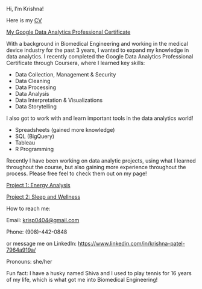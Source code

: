  Hi, I’m Krishna!

 Here is my [CV](Resume_KrishnaPatel_Final.pdf)

 [My Google Data Analytics Professional Certificate](https://coursera.org/share/52b26ca203c7fb1b73f22e0730ed1a2d)

 
 With a background in Biomedical Engineering and working in the medical device industry for the past 3 years, I wanted to expand my knowledge in data analytics.
 I recently completed the Google Data Analytics Professional Certificate through Coursera, where I learned key skills:
  
   - Data Collection, Management & Security
   - Data Cleaning
   - Data Processing
   - Data Analysis
   - Data Interpretation & Visualizations
   - Data Storytelling
 
  I also got to work with and learn important tools in the data analytics world!
   - Spreadsheets (gained more knowledge)
   - SQL (BigQuery)
   - Tableau
   - R Programming 
 
 Recently I have been working on data analytic projects, using what I learned throughout the course, but also gaining more experience throughout the process.
 Please free feel to check them out on my page! 

 [Project 1: Energy Analysis](Project1)
 
 [Project 2: Sleep and Wellness](Project2)

How to reach me:
 
  Email: krisp0404@gmail.com
 
  Phone: (908)-442-0848
  
  or message me on LinkedIn: https://www.linkedin.com/in/krishna-patel-7964a919a/

Pronouns: she/her

Fun fact: I have a husky named Shiva and I used to play tennis for 16 years of my life, which is what got me into Biomedical Engineering!
